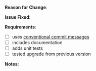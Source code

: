 <!-- Thank you for helping AKS Engine with a pull request!
Use conventional commit messages, such as
  feat: add a knob to the frobnitz
or
  fix: repair hole in wumpus
And read this for faster PR reviews: https://github.com/kubernetes/community/blob/master/contributors/guide/pull-requests.md#best-practices-for-faster-reviews -->

**Reason for Change**:
<!-- What does this PR improve or fix in AKS Engine? -->


**Issue Fixed**:
<!-- If this PR fixes GitHub issue 1234, add "Fixes #1234" to the next line. -->


**Requirements**:
<!-- Put an "X" character inside the brackets of each completed task. Some may be optional depending on the PR. -->

- [ ] uses [conventional commit messages](https://www.conventionalcommits.org/)
  <!-- Common commit types:
        build: Build 🏭
        chore: Maintenance 🔧
        ci: Continuous Integration 💜
        docs: Documentation 📘
        feat: Features 🌈
        fix: Bug Fixes 🐞
        perf: Performance Improvements 🚀
        refactor: Code Refactoring 💎
        revert: Revert Change ◀️
        style: Code Style 🎶
        security: Security Fix 🛡️
        test: Testing 💚 -->
- [ ] includes documentation
- [ ] adds unit tests
- [ ] tested upgrade from previous version

**Notes**:
